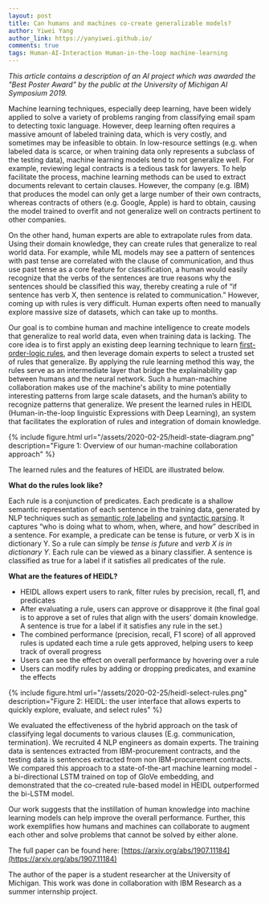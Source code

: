 ```yaml
---
layout: post
title: Can humans and machines co-create generalizable models?
author: Yiwei Yang
author_link: https://yanyiwei.github.io/
comments: true
tags: Human-AI-Interaction Human-in-the-loop machine-learning
---
```


_This article contains a description of an AI project which was awarded the "Best Poster Award” by the public at the University of Michigan AI Symposium 2019._

Machine learning techniques, especially deep learning, have been widely applied to solve a variety of problems ranging from classifying email spam to detecting toxic language. However, deep learning often requires a massive amount of labeled training data, which is very costly, and sometimes may be infeasible to obtain. In low-resource settings (e.g. when labeled data is scarce, or when training data only represents a subclass of the testing data), machine learning models tend to not generalize well. For example, reviewing legal contracts is a tedious task for lawyers. To help facilitate the process, machine learning methods can be used to extract documents relevant to certain clauses. However, the company (e.g. IBM) that produces the model can only get a large number of their own contracts, whereas contracts of others (e.g. Google, Apple) is hard to obtain, causing the model trained to overfit and not generalize well on contracts pertinent to other companies. 


On the other hand, human experts are able to extrapolate rules from data. Using their domain knowledge, they can create rules that generalize to real world data. For example, while ML models may see a pattern of sentences with past tense are correlated with the clause of communication, and thus use past tense as a core feature for classification, a human would easily recognize that the verbs of the sentences are true reasons why the sentences should be classified this way, thereby creating a rule of “if sentence has verb X, then sentence is related to communication.” However, coming up with rules is very difficult. Human experts often need to manually explore massive size of datasets, which can take up to months. 

Our goal is to combine human and machine intelligence to create models that generalize to real world data, even when training data is lacking. The core idea is to first apply an existing deep learning technique to learn [first-order-logic rules](https://en.wikipedia.org/wiki/First-order_logic), and then leverage domain experts to select a trusted set of rules that generalize. By applying the rule learning method this way, the rules serve as an intermediate layer that bridge the explainability gap between humans and the neural network. Such a human-machine collaboration makes use of the machine's ability to mine potentially interesting patterns from large scale datasets, and the human’s ability to recognize patterns that generalize. We present the learned rules in HEIDL (Human-in-the-loop linguistic Expressions with Deep Learning), an system that facilitates the exploration of rules and integration of domain knowledge. 

{% include figure.html url="/assets/2020-02-25/heidl-state-diagram.png" description="Figure 1: Overview of our human-machine collaboration approach" %}


The learned rules and the features of HEIDL are illustrated below. 

**What do the rules look like?**

Each rule is a conjunction of predicates. Each predicate is a shallow semantic representation of each sentence in the training data, generated by NLP techniques such as [semantic role labeling](https://en.wikipedia.org/wiki/Semantic_role_labeling) and [syntactic parsing](https://en.wikipedia.org/wiki/Parsing). It captures “who is doing what to whom, when, where, and how” described in a sentence.  For example, a predicate can be tense is future, or verb X is in dictionary Y. So a rule can simply be _tense is future_ and _verb X is in dictionary Y_. Each rule can be viewed as a binary classifier. A sentence is classified as true for a label if it satisfies all predicates of the rule. 

**What are the features of HEIDL?**

- HEIDL allows expert users to rank, filter rules by precision, recall, f1, and predicates
- After evaluating a rule, users can approve or disapprove it (the final goal is to approve a set of rules that align with the users’ domain knowledge. A sentence is true for a label if it satisfies any rule in the set.)
- The combined performance (precision, recall, F1 score) of all approved rules is updated each time a rule gets approved, helping users to keep track of overall progress
- Users can see the effect on overall performance by hovering over a rule 
- Users can modify rules by adding or dropping predicates, and examine the effects 


{% include figure.html url="/assets/2020-02-25/heidl-select-rules.png" description="Figure 2: HEIDL: the user interface that allows experts to quickly explore, evaluate, and select rules" %}


We evaluated the effectiveness of the hybrid approach on the task of classifying legal documents to various clauses (E.g. communication, termination). We recruited 4 NLP engineers as domain experts. The training data is sentences extracted from IBM-procurement contracts, and the testing data is sentences extracted from non IBM-procurement contracts. We compared this approach to a state-of-the-art machine learning model - a bi-directional LSTM trained on top of GloVe embedding, and demonstrated that the co-created rule-based model in HEIDL outperformed the bi-LSTM model. 


Our work suggests that the instillation of human knowledge into machine learning models can help improve the overall performance. Further, this work exemplifies how humans and machines can collaborate to augment each other and solve problems that cannot be solved by either alone.


The full paper can be found here: [https://arxiv.org/abs/1907.11184](https://arxiv.org/abs/1907.11184) 


The author of the paper is a student researcher at the University of Michigan. This work was done in collaboration with IBM Research as a summer internship project.
